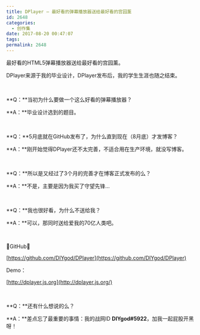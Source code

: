 ```yaml
---
title: DPlayer – 最好看的弹幕播放器送给最好看的宫园薰
id: 2648
categories:
  - 创作集
date: 2017-08-20 00:47:07
tags:
permalink: 2648 
---
```


<link href="https://cdn.bootcss.com/dplayer/1.16.0/DPlayer.min.css" rel="stylesheet">

<div id="dplayer1" class="dplayer"></div>

最好看的HTML5弹幕播放器送给最好看的宫园薰。

DPlayer来源于我的毕业设计，DPlayer发布后，我的学生生涯也随之结束。<!--more-->

&nbsp;

**Q：**当初为什么要做一个这么好看的弹幕播放器？

**A：**毕业设计选到的题目。

&nbsp;

**Q：**5月底就在GitHub发布了，为什么直到现在（8月底）才发博客？

**A：**刚开始觉得DPlayer还不太完善，不适合用在生产环境，就没写博客。

&nbsp;

**Q：**所以是又经过了3个月的完善才在博客正式发布的么？

**A：**不是，主要是因为我买了守望先锋...

&nbsp;

**Q：**我也很好看，为什么不送给我？

**A：**可以，那同时送给爱我的70亿人类吧。

&nbsp;

GitHub：

[https://github.com/DIYgod/DPlayer](https://github.com/DIYgod/DPlayer)

Demo：

[http://dplayer.js.org](http://dplayer.js.org/)

&nbsp;

**Q：**还有什么想说的么？

**A：**差点忘了最重要的事情：我的战网ID **DIYgod#5922**，加我一起屁股开黑呀！

<script src="https://cdn.bootcss.com/dplayer/1.16.0/DPlayer.min.js"></script>
<script>
    function myDPlayer () {
        var dp1 = new DPlayer({
            element: document.getElementById('dplayer1'),
            autoplay: false,
            theme: '#FADFA3',
            loop: true,
            screenshot: false,
            preload: 'none',
            video: {
                url: 'https://dplayer.b0.upaiyun.com/若能绽放光芒.mp4',
                pic: 'https://dplayer.b0.upaiyun.com/若能绽放光芒.png'
            },
            danmaku: {
                id: '9E2E3368B56CDBB4',
                api: 'https://api.prprpr.me/dplayer/',
                token: 'tokendemo',
                maximum: 3000
            }
        });
        window.dplayerInstances = [dp1];
    }
    if (!window.DPlayer) {
        $.getScript('https://cdn.bootcss.com/hls.js/0.8.7/hls.min.js', function () {
            $.getScript('https://cdn.bootcss.com/dplayer/1.16.0/DPlayer.min.js', function () {
                myDPlayer();
            });
        });
    }
    else {
        myDPlayer();
    }
</script>